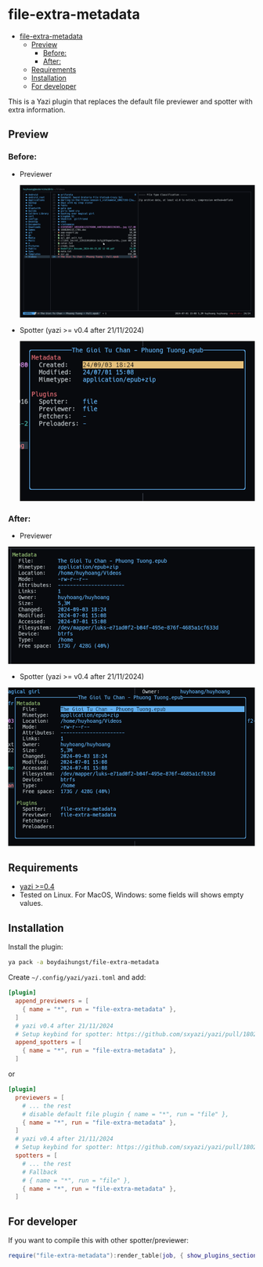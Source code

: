 # file-extra-metadata

<!--toc:start-->

- [file-extra-metadata](#file-extra-metadata)
  - [Preview](#preview)
    - [Before:](#before)
    - [After:](#after)
  - [Requirements](#requirements)
  - [Installation](#installation)
  - [For developer](#for-developer)
  <!--toc:end-->

This is a Yazi plugin that replaces the default file previewer and spotter with extra information.

## Preview

### Before:

- Previewer

  ![Before preview](statics/2024-11-17-12-06-24.png)

- Spotter (yazi >= v0.4 after 21/11/2024)

  ![Before spot](statics/2024-11-21-04-19-01.png)

### After:

- Previewer

![After previewer](statics/2024-11-21-05-27-48.png)

- Spotter (yazi >= v0.4 after 21/11/2024)

![After spotter](statics/2024-11-21-05-29-50.png)

## Requirements

- [yazi >=0.4](https://github.com/sxyazi/yazi)
- Tested on Linux. For MacOS, Windows: some fields will shows empty values.

## Installation

Install the plugin:

```sh
ya pack -a boydaihungst/file-extra-metadata
```

Create `~/.config/yazi/yazi.toml` and add:

```toml
[plugin]
  append_previewers = [
    { name = "*", run = "file-extra-metadata" },
  ]
  # yazi v0.4 after 21/11/2024
  # Setup keybind for spotter: https://github.com/sxyazi/yazi/pull/1802
  append_spotters = [
    { name = "*", run = "file-extra-metadata" },
  ]
```

or

```toml
[plugin]
  previewers = [
    # ... the rest
    # disable default file plugin { name = "*", run = "file" },
    { name = "*", run = "file-extra-metadata" },
  ]
  # yazi v0.4 after 21/11/2024
  # Setup keybind for spotter: https://github.com/sxyazi/yazi/pull/1802
  spotters = [
    # ... the rest
    # Fallback
    # { name = "*", run = "file" },
    { name = "*", run = "file-extra-metadata" },
  ]
```

## For developer

If you want to compile this with other spotter/previewer:

```lua
require("file-extra-metadata"):render_table(job, { show_plugins_section = true })
```
